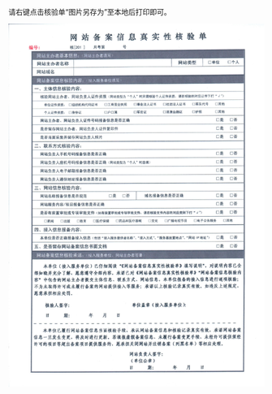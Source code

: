 请右键点击核验单“图片另存为”至本地后打印即可。

![Guangdong-Province-Unit-verification-form-download-cn-1.jpg](../../../../../image/ICP-License-Service/Guangdong-Province-Unit-verification-form-download-cn-1.jpg)